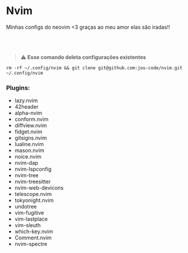 # Nvim

Minhas configs do neovim <3 graças ao meu amor elas são iradas!!
<br></br>
<br></br>

> ⚠️ **Esse comando deleta configurações existentes**
```
rm -rf ~/.config/nvim && git clone git@github.com:jou-code/nvim.git ~/.config/nvim
```

### Plugins:
- lazy.nvim 
- 42header 
- alpha-nvim 
- conform.nvim 
- diffview.nvim 
- fidget.nvim 
- gitsigns.nvim 
- lualine.nvim 
- mason.nvim 
- noice.nvim 
- nvim-dap 
- nvim-lspconfig 
- nvim-tree 
- nvim-treesitter 
- nvim-web-devicons 
- telescope.nvim 
- tokyonight.nvim 
- undotree 
- vim-fugitive 
- vim-lastplace 
- vim-sleuth 
- which-key.nvim 
- Comment.nvim 
- nvim-spectre 
